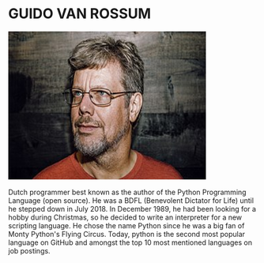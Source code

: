 # GUIDO VAN ROSSUM

<img src="../images/guido.png" data-canonical-src="https://gyazo.com/eb5c5741b6a9a16c692170a41a49c858.png" width="400" height="300" />

Dutch programmer best known as the author of the Python Programming Language (open source). He was a BDFL (Benevolent Dictator for Life) until he stepped down in July 2018. In December 1989, he had been looking for a hobby during Christmas, so he decided to write an interpreter for a new scripting language. He chose the name Python since he was a big fan of Monty Python's Flying Circus. Today, python is the second most popular language on GitHub and amongst the top 10 most mentioned languages on job postings. 
